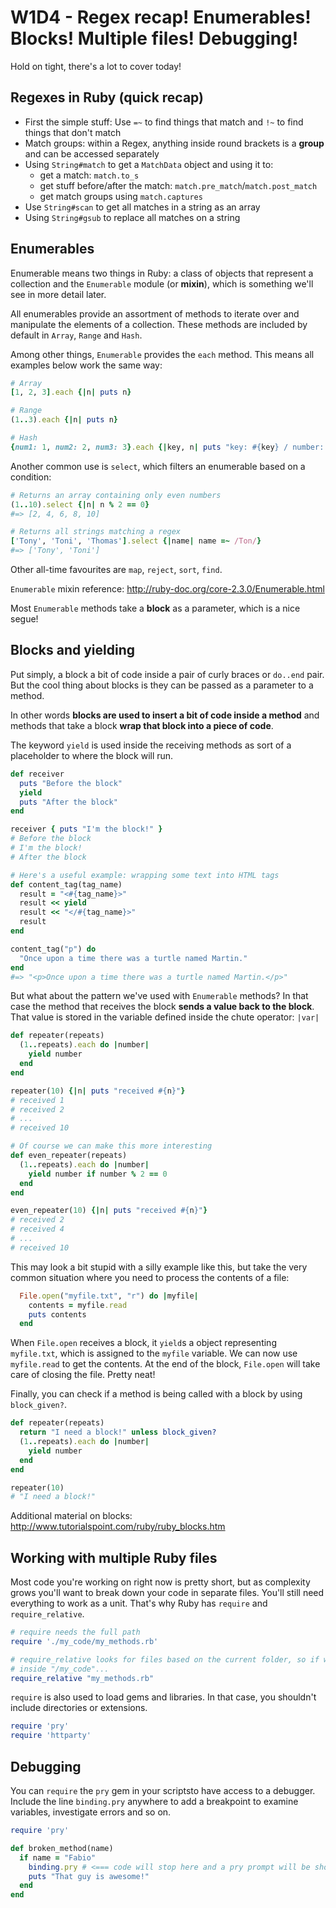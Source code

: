 # W1D4 - Regex recap! Enumerables! Blocks! Multiple files! Debugging!

Hold on tight, there's a lot to cover today!

## Regexes in Ruby (quick recap)

* First the simple stuff: Use `=~` to find things that match and `!~` to find things that don't match
* Match groups: within a Regex, anything inside round brackets is a **group** and can be accessed separately
* Using `String#match` to get a `MatchData` object and using it to:
    - get a match: `match.to_s`
    - get stuff before/after the match: `match.pre_match`/`match.post_match`
    - get match groups using `match.captures`
* Use `String#scan` to get all matches in a string as an array
* Using `String#gsub` to replace all matches on a string

## Enumerables

Enumerable means two things in Ruby: a class of objects that represent a collection and the `Enumerable` module (or **mixin**), which is something we'll see in more detail later.

All enumerables provide an assortment of methods to iterate over and manipulate the elements of a collection. These methods are included by default in `Array`, `Range` and `Hash`.

Among other things, `Enumerable` provides the `each` method. This means all  examples below work the same way:

```ruby
# Array
[1, 2, 3].each {|n| puts n}

# Range
(1..3).each {|n| puts n}

# Hash
{num1: 1, num2: 2, num3: 3}.each {|key, n| puts "key: #{key} / number: #{n}"}
```

Another common use is `select`, which filters an enumerable based on a condition:

```ruby
# Returns an array containing only even numbers
(1..10).select {|n| n % 2 == 0}
#=> [2, 4, 6, 8, 10]

# Returns all strings matching a regex
['Tony', 'Toni', 'Thomas'].select {|name| name =~ /Ton/}
#=> ['Tony', 'Toni']
```

Other all-time favourites are `map`, `reject`, `sort`, `find`.

`Enumerable` mixin reference: http://ruby-doc.org/core-2.3.0/Enumerable.html

Most `Enumerable` methods take a **block** as a parameter, which is a nice segue!

## Blocks and yielding

Put simply, a block a bit of code inside a pair of curly braces or `do..end` pair. But the cool thing about blocks is they can be passed as a parameter to a method.

In other words **blocks are used to insert a bit of code inside a method** and methods that take a block **wrap that block into a piece of code**.

The keyword `yield` is used inside the receiving methods as sort of a placeholder to where the block will run.

```ruby
def receiver
  puts "Before the block"
  yield
  puts "After the block"
end

receiver { puts "I'm the block!" }
# Before the block
# I'm the block!
# After the block

# Here's a useful example: wrapping some text into HTML tags
def content_tag(tag_name)
  result = "<#{tag_name}>"
  result << yield
  result << "</#{tag_name}>"
  result
end

content_tag("p") do
  "Once upon a time there was a turtle named Martin."
end
#=> "<p>Once upon a time there was a turtle named Martin.</p>"
```

But what about the pattern we've used with `Enumerable` methods? In that case the method that receives the block **sends a value back to the block**. That value is stored in the variable defined inside the chute operator: `|var|`

```ruby
def repeater(repeats)
  (1..repeats).each do |number|
    yield number
  end
end

repeater(10) {|n| puts "received #{n}"}
# received 1
# received 2
# ...
# received 10

# Of course we can make this more interesting
def even_repeater(repeats)
  (1..repeats).each do |number|
    yield number if number % 2 == 0
  end
end

even_repeater(10) {|n| puts "received #{n}"}
# received 2
# received 4
# ...
# received 10
```

This may look a bit stupid with a silly example like this, but take the very common situation where you need to process the contents of a file:

```ruby
  File.open("myfile.txt", "r") do |myfile|
    contents = myfile.read
    puts contents
  end
```

When `File.open` receives a block, it `yield`s a object representing `myfile.txt`, which is assigned to the `myfile` variable. We can now use `myfile.read` to get the contents. At the end of the block, `File.open` will take care of closing the file. Pretty neat!

Finally, you can check if a method is being called with a block by using `block_given?`.

```ruby
def repeater(repeats)
  return "I need a block!" unless block_given?
  (1..repeats).each do |number|
    yield number
  end
end

repeater(10)
# "I need a block!"
```

Additional material on blocks: http://www.tutorialspoint.com/ruby/ruby_blocks.htm

## Working with multiple Ruby files

Most code you're working on right now is pretty short, but as complexity grows you'll want to break down your code in separate files. You'll still need everything to work as a unit. That's why Ruby has `require` and `require_relative`.

```ruby
# require needs the full path
require './my_code/my_methods.rb'

# require_relative looks for files based on the current folder, so if we're
# inside "/my_code"...
require_relative "my_methods.rb"
```

`require` is also used to load gems and libraries. In that case, you shouldn't include directories or extensions.

```ruby
require 'pry'
require 'httparty'
```

## Debugging

You can `require` the `pry` gem in your scriptsto have access to a debugger. Include the line `binding.pry` anywhere to add a breakpoint to examine variables, investigate errors and so on.

```ruby
require 'pry'

def broken_method(name)
  if name = "Fabio"
    binding.pry # <=== code will stop here and a pry prompt will be shown
    puts "That guy is awesome!"
  end
end
```
